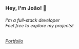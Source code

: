 ### Hey, I'm João! 👋
###### I'm a full-stack developer<br>Feel free to explore my projects!
###### <a href="https://joaoayu.github.io/Portfolio/">Portfolio</a>


